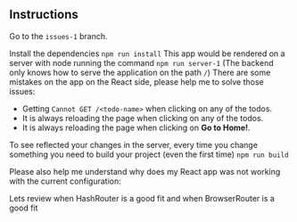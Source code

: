 ## Instructions

Go to the `issues-1` branch.

Install the dependencies `npm run install`
This app would be rendered on a server with node running the command `npm run server-1`
(The backend only knows how to serve the application on the path `/`)
There are some mistakes on the app on the React side, please help me to solve those issues:
* Getting `Cannot GET /<todo-name>` when clicking on any of the todos.
* It is always reloading the page when clicking on any of the todos.
* It is always reloading the page when clicking on **Go to Home!**.

To see reflected your changes in the server, every time you change something you need to build your project (even the first time) `npm run build`

Please also help me understand why does my React app was not working with the current configuration:
<!-- Explain the answer here -->

Lets review when HashRouter is a good fit and when BrowserRouter is a good fit
